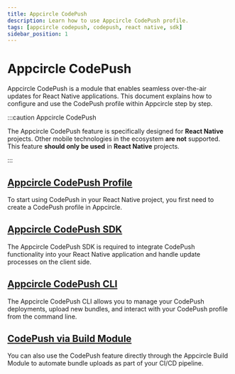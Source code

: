 ```yaml
---
title: Appcircle CodePush
description: Learn how to use Appcircle CodePush profile.
tags: [appcircle codepush, codepush, react native, sdk]
sidebar_position: 1
---
```


# Appcircle CodePush

Appcircle CodePush is a module that enables seamless over-the-air updates for React Native applications. This document explains how to configure and use the CodePush profile within Appcircle step by step.


:::caution Appcircle CodePush

The Appcircle CodePush feature is specifically designed for **React Native** projects. Other mobile technologies in the ecosystem **are not** supported. This feature **should only be used** in **React Native** projects.

:::

## [Appcircle CodePush Profile](/code-push/code-push-profile/appcircle-code-push-profile)

To start using CodePush in your React Native project, you first need to create a CodePush profile in Appcircle.

## [Appcircle CodePush SDK](/build/code-push/code-push-sdk)

The Appcircle CodePush SDK is required to integrate CodePush functionality into your React Native application and handle update processes on the client side.

## [Appcircle CodePush CLI](/code-push/code-push-cli)

The Appcircle CodePush CLI allows you to manage your CodePush deployments, upload new bundles, and interact with your CodePush profile from the command line.

## [CodePush via Build Module](/code-push/code-push-via-build-module)

You can also use the CodePush feature directly through the Appcircle Build Module to automate bundle uploads as part of your CI/CD pipeline.
